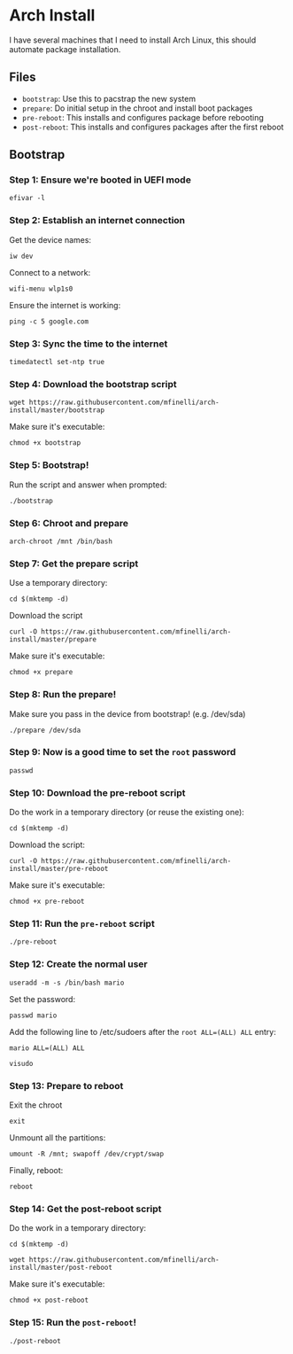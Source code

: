 # Arch Install

I have several machines that I need to install Arch Linux, this should automate
package installation.

## Files

* `bootstrap`: Use this to pacstrap the new system
* `prepare`: Do initial setup in the chroot and install boot packages
* `pre-reboot`: This installs and configures package before rebooting
* `post-reboot`: This installs and configures packages after the first reboot

## Bootstrap

### Step 1: Ensure we're booted in UEFI mode

```shell
efivar -l
```

### Step 2: Establish an internet connection

Get the device names:

```shell
iw dev
```

Connect to a network:

```shell
wifi-menu wlp1s0
```

Ensure the internet is working:

```shell
ping -c 5 google.com
```

### Step 3: Sync the time to the internet

```shell
timedatectl set-ntp true
```

### Step 4: Download the bootstrap script

```shell
wget https://raw.githubusercontent.com/mfinelli/arch-install/master/bootstrap
```

Make sure it's executable:

```shell
chmod +x bootstrap
```

### Step 5: Bootstrap!

Run the script and answer when prompted:

```shell
./bootstrap
```

### Step 6: Chroot and prepare

```shell
arch-chroot /mnt /bin/bash
```

### Step 7: Get the prepare script

Use a temporary directory:

```shell
cd $(mktemp -d)
```

Download the script

```shell
curl -O https://raw.githubusercontent.com/mfinelli/arch-install/master/prepare
```

Make sure it's executable:

```shell
chmod +x prepare
```

### Step 8: Run the prepare!

Make sure you pass in the device from bootstrap! (e.g. /dev/sda)

```shell
./prepare /dev/sda
```

### Step 9: Now is a good time to set the `root` password

```shell
passwd
```

### Step 10: Download the pre-reboot script

Do the work in a temporary directory (or reuse the existing one):

```shell
cd $(mktemp -d)
```

Download the script:

```shell
curl -O https://raw.githubusercontent.com/mfinelli/arch-install/master/pre-reboot
```

Make sure it's executable:

```shell
chmod +x pre-reboot
```

### Step 11: Run the `pre-reboot` script

```shell
./pre-reboot
```

### Step 12: Create the normal user

```shell
useradd -m -s /bin/bash mario
```

Set the password:

```shell
passwd mario
```

Add the following line to /etc/sudoers after the `root ALL=(ALL) ALL` entry:

```
mario ALL=(ALL) ALL
```

```shell
visudo
```

### Step 13: Prepare to reboot

Exit the chroot

```shell
exit
```

Unmount all the partitions:

```shell
umount -R /mnt; swapoff /dev/crypt/swap
```

Finally, reboot:

```shell
reboot
```

### Step 14: Get the post-reboot script

Do the work in a temporary directory:

```shell
cd $(mktemp -d)
```

```shell
wget https://raw.githubusercontent.com/mfinelli/arch-install/master/post-reboot
```

Make sure it's executable:

```shell
chmod +x post-reboot
```

### Step 15: Run the `post-reboot`!

```shell
./post-reboot
```
